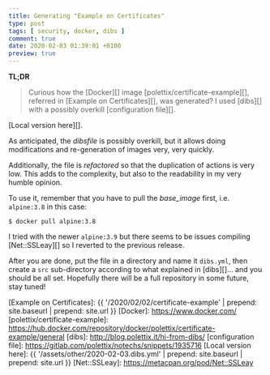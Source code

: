 ```yaml
---
title: Generating "Example on Certificates"
type: post
tags: [ security, docker, dibs ]
comment: true
date: 2020-02-03 01:39:01 +0100
preview: true
---
```


**TL;DR**

> Curious how the [Docker][] image [polettix/certificate-example][],
> referred in [Example on Certificates][], was generated? I used [dibs][]
> with a possibly overkill [configuration file][].

<script src="https://gitlab.com/polettix/notechs/snippets/1935716.js"></script>

[Local version here][].

As anticipated, the *dibsfile* is possibly overkill, but it allows doing
modifications and re-generation of images very, very quickly.

Additionally, the file is *refactored* so that the duplication of actions is
very low. This adds to the complexity, but also to the readability in my
very humble opinion.

To use it, remember that you have to pull the *base_image* first, i.e.
`alpine:3.8` in this case:

```shell
$ docker pull alpine:3.8
```

I tried with the newer `alpine:3.9` but there seems to be issues compiling
[Net::SSLeay][] so I reverted to the previous release.

After you are done, put the file in a directory and name it `dibs.yml`, then
create a `src` sub-directory according to what explained in [dibs][]... and
you should be all set. Hopefully there will be a full repository in some
future, stay tuned!

[Example on Certificates]: {{ '/2020/02/02/certificate-example' | prepend: site.baseurl | prepend: site.url }}
[Docker]: https://www.docker.com/
[polettix/certificate-example]: https://hub.docker.com/repository/docker/polettix/certificate-example/general
[dibs]: http://blog.polettix.it/hi-from-dibs/
[configuration file]: https://gitlab.com/polettix/notechs/snippets/1935716
[Local version here]: {{ '/assets/other/2020-02-03.dibs.yml' | prepend: site.baseurl | prepend: site.url }}
[Net::SSLeay]: https://metacpan.org/pod/Net::SSLeay

